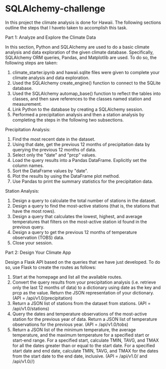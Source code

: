 # SQLAlchemy-challenge

In this project the climate analysis is done for Hawaii. The following sections outline the steps that I haveto taken to accomplish this task.

Part 1: Analyze and Explore the Climate Data

In this section, Python and SQLAlchemy are used to do a basic climate analysis and data exploration of the given climate database. Specifically, SQLAlchemy ORM queries, Pandas, and Matplotlib are used. To do so, the following steps are taken:
1. climate_starter.ipynb and hawaii.sqlite files were given to complete your climate analysis and data exploration.
2. Used the SQLAlchemy create_engine() function to connect to the SQLite database.
3. Used the SQLAlchemy automap_base() function to reflect the tables into classes, and then save references to the classes named station and measurement.
4. Link Python to the database by creating a SQLAlchemy session.
5. Performed a precipitation analysis and then a station analysis by completing the steps in the following two subsections.

Precipitation Analysis:
1. Find the most recent date in the dataset.
2. Using that date, get the previous 12 months of precipitation data by querying the previous 12 months of data.
3. Select only the "date" and "prcp" values.
4. Load the query results into a Pandas DataFrame. Explicitly set the column names.
5. Sort the DataFrame values by "date".
6. Plot the results by using the DataFrame plot method.
7. Use Pandas to print the summary statistics for the precipitation data.

Station Analysis:
1. Design a query to calculate the total number of stations in the dataset.
2. Design a query to find the most-active stations (that is, the stations that have the most rows).
3. Design a query that calculates the lowest, highest, and average temperatures that filters on the most-active station id found in the previous query.
4. Design a query to get the previous 12 months of temperature observation (TOBS) data.
5. Close your session.

Part 2: Design Your Climate App

Design a Flask API based on the queries that we have just developed. To do so, use Flask to create the routes as follows:
1. Start at the homepage and list all the available routes.
2. Convert the query results from your precipitation analysis (i.e. retrieve only the last 12 months of data) to a dictionary using date as the key and prcp as the value. Return the JSON representation of your dictionary. (API = /api/v1.0/precipitation)
3. Return a JSON list of stations from the dataset from stations. (API = /api/v1.0/stations)
4. Query the dates and temperature observations of the most-active station for the previous year of data. Return a JSON list of temperature observations for the previous year. (API = /api/v1.0/tobs)
5. Return a JSON list of the minimum temperature, the average temperature, and the maximum temperature for a specified start or start-end range. For a specified start, calculate TMIN, TAVG, and TMAX for all the dates greater than or equal to the start date. For a specified start date and end date, calculate TMIN, TAVG, and TMAX for the dates from the start date to the end date, inclusive. (API = /api/v1.0/<start> and /api/v1.0/<start>/<end>)




